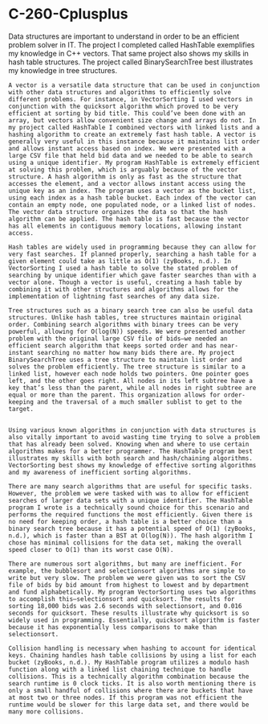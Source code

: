 # C-260-Cplusplus

  Data structures are important to understand in order to be an efficient problem solver in IT. The project I completed called HashTable exemplifies my knowledge in C++ vectors. That same project also shows my skills in hash table structures. The project called BinarySearchTree best illustrates my knowledge in tree structures.
  
	A vector is a versatile data structure that can be used in conjunction with other data structures and algorithms to efficiently solve different problems. For instance, in VectorSorting I used vectors in conjunction with the quicksort algorithm which proved to be very efficient at sorting by bid title. This could’ve been done with an array, but vectors allow convenient size change and arrays do not. In my project called HashTable I combined vectors with linked lists and a hashing algorithm to create an extremely fast hash table. A vector is generally very useful in this instance because it maintains list order and allows instant access based on index. We were presented with a large CSV file that held bid data and we needed to be able to search using a unique identifier. My program HashTable is extremely efficient at solving this problem, which is arguably because of the vector structure. A hash algorithm is only as fast as the structure that accesses the element, and a vector allows instant access using the unique key as an index. The program uses a vector as the bucket list, using each index as a hash table bucket. Each index of the vector can contain an empty node, one populated node, or a linked list of nodes. The vector data structure organizes the data so that the hash algorithm can be applied. The hash table is fast because the vector has all elements in contiguous memory locations, allowing instant access.
	
	Hash tables are widely used in programming because they can allow for very fast searches. If planned properly, searching a hash table for a given element could take as little as O(1) (zyBooks, n.d.). In VectorSorting I used a hash table to solve the stated problem of searching by unique identifier which gave faster searches than with a vector alone. Though a vector is useful, creating a hash table by combining it with other structures and algorithms allows for the implementation of lightning fast searches of any data size. 
	
	Tree structures such as a binary search tree can also be useful data structures. Unlike hash tables, tree structures maintain original order. Combining search algorithms with binary trees can be very powerful, allowing for O(log(N)) speeds. We were presented another problem with the original large CSV file of bids—we needed an efficient search algorithm that keeps sorted order and has near-instant searching no matter how many bids there are. My project BinarySearchTree uses a tree structure to maintain list order and solves the problem efficiently. The tree structure is similar to a linked list, however each node holds two pointers. One pointer goes left, and the other goes right. All nodes in its left subtree have a key that’s less than the parent, while all nodes in right subtree are equal or more than the parent. This organization allows for order-keeping and the traversal of a much smaller sublist to get to the target.

  
  	Using various known algorithms in conjunction with data structures is also vitally important to avoid wasting time trying to solve a problem that has already been solved. Knowing when and where to use certain algorithms makes for a better programmer. The HashTable program best illustrates my skills with both search and hash/chaining algorithms. VectorSorting best shows my knowledge of effective sorting algorithms and my awareness of inefficient sorting algorithms.

	There are many search algorithms that are useful for specific tasks. However, the problem we were tasked with was to allow for efficient searches of larger data sets with a unique identifier. The HashTable program I wrote is a technically sound choice for this scenario and performs the required functions the most efficiently. Given there is no need for keeping order, a hash table is a better choice than a binary search tree because it has a potential speed of O(1) (zyBooks, n.d.), which is faster than a BST at O(log(N)). The hash algorithm I chose has minimal collisions for the data set, making the overall speed closer to O(1) than its worst case O(N).

	There are numerous sort algorithms, but many are inefficient. For example, the bubblesort and selectionsort algorithms are simple to write but very slow. The problem we were given was to sort the CSV file of bids by bid amount from highest to lowest and by department and fund alphabetically. My program VectorSorting uses two algorithms to accomplish this—selectionsort and quicksort. The results for sorting 18,000 bids was 2.6 seconds with selectionsort, and 0.016 seconds for quicksort. These results illustrate why quicksort is so widely used in programming. Essentially, quicksort algorithm is faster because it has exponentially less comparisons to make than selectionsort.

	Collision handling is necessary when hashing to account for identical keys. Chaining handles hash table collisions by using a list for each bucket (zyBooks, n.d.). My HashTable program utilizes a modulo hash function along with a linked list chaining technique to handle collisions. This is a technically algorithm combination because the search runtime is 0 clock ticks. It is also worth mentioning there is only a small handful of collisions where there are buckets that have at most two or three nodes. If this program was not efficient the runtime would be slower for this large data set, and there would be many more collisions.
